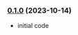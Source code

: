 ### [0.1.0](https://github.com/xdevguild/buildo.dev/releases/tag/v0.1.0) (2023-10-14)
- initial code
